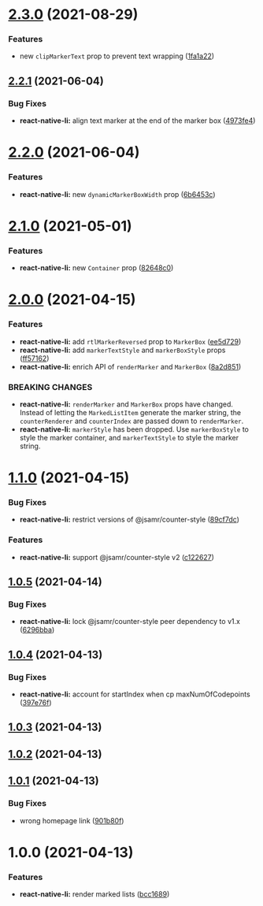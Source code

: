 # [2.3.0](https://github.com/jsamr/react-native-li/compare/@jsamr/react-native-li@2.2.1...@jsamr/react-native-li@2.3.0) (2021-08-29)


### Features

* new `clipMarkerText` prop to prevent text wrapping ([1fa1a22](https://github.com/jsamr/react-native-li/commit/1fa1a2245e6fa6e3849a08741fe8c47894e1e526))

## [2.2.1](https://github.com/jsamr/react-native-li/compare/@jsamr/react-native-li@2.2.0...@jsamr/react-native-li@2.2.1) (2021-06-04)


### Bug Fixes

* **react-native-li:** align text marker at the end of the marker box ([4973fe4](https://github.com/jsamr/react-native-li/commit/4973fe49cf2645c174bc7b18bd9d4034f963f039))

# [2.2.0](https://github.com/jsamr/react-native-li/compare/@jsamr/react-native-li@2.1.0...@jsamr/react-native-li@2.2.0) (2021-06-04)


### Features

* **react-native-li:** new `dynamicMarkerBoxWidth` prop ([6b6453c](https://github.com/jsamr/react-native-li/commit/6b6453c24de86b6fcbb921f0d66f1d1e28946c21))

# [2.1.0](https://github.com/jsamr/react-native-li/compare/@jsamr/react-native-li@2.0.0...@jsamr/react-native-li@2.1.0) (2021-05-01)


### Features

* **react-native-li:** new `Container` prop ([82648c0](https://github.com/jsamr/react-native-li/commit/82648c0ddef33a47bb19922cab41d8c9c735a8cc))

# [2.0.0](https://github.com/jsamr/react-native-li/compare/@jsamr/react-native-li@2.0.0-alpha.0...@jsamr/react-native-li@2.0.0) (2021-04-15)


### Features

* **react-native-li:** add `rtlMarkerReversed` prop to `MarkerBox` ([ee5d729](https://github.com/jsamr/react-native-li/commit/ee5d729ee658f8f78e7402c2fb5d17570946747b))
* **react-native-li:** add `markerTextStyle` and `markerBoxStyle` props ([ff57162](https://github.com/jsamr/react-native-li/commit/ff571629be1b671dfe4cf5c80395410382aa6a77))
* **react-native-li:** enrich API of `renderMarker` and `MarkerBox` ([8a2d851](https://github.com/jsamr/react-native-li/commit/8a2d851ba14223a94349ab6942da1fe6998441ed))

### BREAKING CHANGES

* **react-native-li:** `renderMarker` and `MarkerBox` props have changed.
Instead of letting the `MarkedListItem` generate the marker string, the
`counterRenderer` and `counterIndex` are passed down to `renderMarker`.
* **react-native-li:** `markerStyle` has been dropped. Use `markerBoxStyle` to
style the marker container, and `markerTextStyle` to style the marker
string.

# [1.1.0](https://github.com/jsamr/react-native-li/compare/@jsamr/react-native-li@1.0.5...@jsamr/react-native-li@1.1.0) (2021-04-15)


### Bug Fixes

* **react-native-li:** restrict versions of @jsamr/counter-style ([89cf7dc](https://github.com/jsamr/react-native-li/commit/89cf7dc3ab484f978e15465926cbfe74bfa0a8ca))


### Features

* **react-native-li:** support @jsamr/counter-style v2 ([c122627](https://github.com/jsamr/react-native-li/commit/c1226274719ac052ba392dd83506c04c2eaf5b11))

## [1.0.5](https://github.com/jsamr/react-native-li/compare/@jsamr/react-native-li@1.0.4...@jsamr/react-native-li@1.0.5) (2021-04-14)


### Bug Fixes

* **react-native-li:** lock @jsamr/counter-style peer dependency to v1.x ([6296bba](https://github.com/jsamr/react-native-li/commit/6296bbafe726fde10010c663c408a1e7c6f0c174))

## [1.0.4](https://github.com/jsamr/react-native-li/compare/@jsamr/react-native-li@1.0.3...@jsamr/react-native-li@1.0.4) (2021-04-13)


### Bug Fixes

* **react-native-li:** account for startIndex when cp maxNumOfCodepoints ([397e76f](https://github.com/jsamr/react-native-li/commit/397e76fce203412924c85272ffd3659c931f711c))

## [1.0.3](https://github.com/jsamr/react-native-li/compare/@jsamr/react-native-li@1.0.2...@jsamr/react-native-li@1.0.3) (2021-04-13)

## [1.0.2](https://github.com/jsamr/react-native-li/compare/@jsamr/react-native-li@1.0.1...@jsamr/react-native-li@1.0.2) (2021-04-13)

## [1.0.1](https://github.com/jsamr/react-native-li/compare/@jsamr/react-native-li@1.0.0...@jsamr/react-native-li@1.0.1) (2021-04-13)


### Bug Fixes

* wrong homepage link ([901b80f](https://github.com/jsamr/react-native-li/commit/901b80fdc01c34a659b0cc890cbe017590078b04))

# 1.0.0 (2021-04-13)


### Features

* **react-native-li:** render marked lists ([bcc1689](https://github.com/jsamr/react-native-li/commit/bcc1689821d1be6f7c516b561ceafeed88006031))


